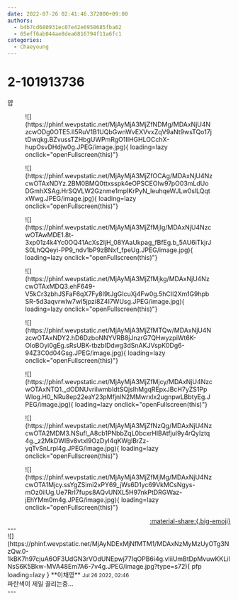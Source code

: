 ```yaml
---
date: 2022-07-26 02:41:46.372000+09:00
authors:
  - b4b7cd680931ec07e42e6958685fba62
  - 65eff6ab044ae8dea6816794f11a6fc1
categories:
  - Chaeyoung
---
```


# 2-101913736

<div class="post-container" markdown="1">
<div class="content-container md-sidebar__scrollwrap" markdown="1">

얍
<figure markdown="1">
![](https://phinf.wevpstatic.net/MjAyMjA3MjZfNDMg/MDAxNjU4NzcwODg0OTE5.lI5RuV1B1UQbGwnWvEXVvxZqV9aNt9wsTQo17jtDwqkg.BZvussTZHbgUWPmRgO1IIHGHLOCchX-hupOsvDHdjw0g.JPEG/image.jpg){ loading=lazy onclick="openFullscreen(this)"}
</figure>

<figure markdown="1">
![](https://phinf.wevpstatic.net/MjAyMjA3MjZfOCAg/MDAxNjU4NzcwOTAxNDYz.2BM0BMQ0ttxsspk4eOPSCEOIw97pO03mLdUoDGmhXSAg.HrSQVLW2Gznme1mpIKrPyN_leuhqeWJLw0slLQqtxWwg.JPEG/image.jpg){ loading=lazy onclick="openFullscreen(this)"}
</figure>

<figure markdown="1">
![](https://phinf.wevpstatic.net/MjAyMjA3MjZfMjIg/MDAxNjU4NzcwOTAwMDE1.8t-3xp01z4k4Yc0OQ41AcXs2IjH_08YAaUkpag_fBfEg.b_5AU6iTkjrJS0LhQQeyi-PP9_ndv1bP9zBNxf_fpeUg.JPEG/image.jpg){ loading=lazy onclick="openFullscreen(this)"}
</figure>

<figure markdown="1">
![](https://phinf.wevpstatic.net/MjAyMjA3MjZfMjkg/MDAxNjU4NzcwOTAxMDQ3.ehF649-V5kCr3zbhJSFaF6qX7Fy8I9tJgGIcuXj4Fw0g.5hCIl2Xm1G9hpbSR-5d3aqvrwIw7wI5jpzi8Z4I7WUsg.JPEG/image.jpg){ loading=lazy onclick="openFullscreen(this)"}
</figure>

<figure markdown="1">
![](https://phinf.wevpstatic.net/MjAyMjA3MjZfMTQw/MDAxNjU4NzcwOTAxNDY2.hD6DzboNNYVRB8jJnzrG7QHwyzpiWt6K-OIoBOyi0gEg.sRsUBK-tbzbIDdwg3dSnAKJVspK0Dg6-94Z3C0d04Gsg.JPEG/image.jpg){ loading=lazy onclick="openFullscreen(this)"}
</figure>

<figure markdown="1">
![](https://phinf.wevpstatic.net/MjAyMjA3MjZfMjcy/MDAxNjU4NzcwOTAxNTQ1._dODNUvriIwmbIdtSQjsIhMgqREpxJBcH7yZS1PpWlog.H0_NRu8ep22eaY23pMfjnlN2MMwrxlx2ugnpwLBbtyEg.JPEG/image.jpg){ loading=lazy onclick="openFullscreen(this)"}
</figure>

<figure markdown="1">
![](https://phinf.wevpstatic.net/MjAyMjA3MjZfNzQg/MDAxNjU4NzcwOTA2MDM3.NSufl_A8cb1PNbbZqL0bcxrHlBAtfjul9y4rQyIztq4g._z2MkDWIBv8vtxl9OzDyI4qKWglBrZz-yqTvSnLrpl4g.JPEG/image.jpg){ loading=lazy onclick="openFullscreen(this)"}
</figure>

<figure markdown="1">
![](https://phinf.wevpstatic.net/MjAyMjA3MjZfMjMg/MDAxNjU4NzcwOTA1Mjcy.ssYgZSimi2xPY69_jWs6D1yc69VkMCsNgys-mOz0ilUg.Ue7RrI7fups8AQvUNXL5H97nkPtDRGWaz-jEhYMm0m4g.JPEG/image.jpg){ loading=lazy onclick="openFullscreen(this)"}
</figure>


</div>
</div>

<div style="text-align: right;" markdown="1">
<a href="https://weverse.io/fromis9/fanpost/2-101913736" style="text-align: right;">:material-share:{.big-emoji}</a>
</div>
---

<div class="comments-container md-sidebar__scrollwrap" markdown="1">
<div class="comment" markdown="1">
<div class='id-container' markdown="1">
![](https://phinf.wevpstatic.net/MjAyNDExMjNfMTM1/MDAxNzMyMzUyOTg3NzQw.0-1kBK7h97cjuA6OF3UdGN3rVOdUNEpwj77IqOPB6i4g.vliiUmBtDpMvuwKKLiINsS6K5Bkw-MVA48Em7A6-7v4g.JPEG/image.jpg?type=s72){ pfp loading=lazy }
**<span class="artist">이채영</span>** <small>Jul 26 2022, 02:46</small><br>
</div>
<div class='comment-body' markdown="1">
파란색이 제일 끌리는중...
</div>
</div>
</div>
---
